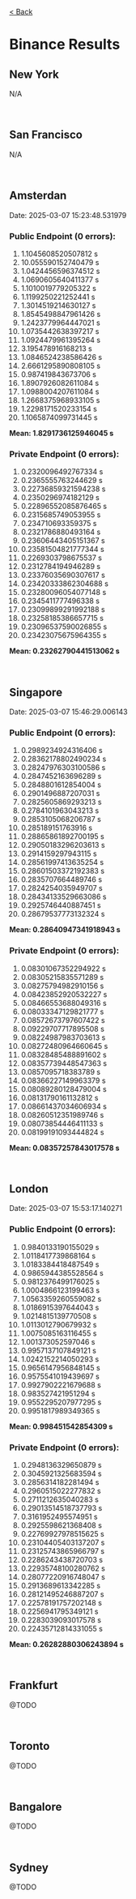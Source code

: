[< Back](../README.md)

# Binance Results

## New York

N/A

<br/>





## San Francisco

N/A

<br/>





## Amsterdan

Date: 2025-03-07 15:23:48.531979

### Public Endpoint (0 errors):
1) 1.1045608520507812 s
2) 10.055590152740479 s
3) 1.0424456596374512 s
4) 1.0690605640411377 s
5) 1.1010019779205322 s
6) 1.1199250221252441 s
7) 1.3014519214630127 s
8) 1.8545498847961426 s
9) 1.2423779964447021 s
10) 1.0735442638397217 s
11) 1.0924479961395264 s
12) 3.195478916168213 s
13) 1.0846524238586426 s
14) 2.6661295890808105 s
15) 0.987419843673706 s
16) 1.8907926082611084 s
17) 1.0988004207611084 s
18) 1.2668375968933105 s
19) 1.2298171520233154 s
20) 1.1065874099731445 s

**Mean: 1.8291736125946045 s**


### Private Endpoint (0 errors):
1) 0.2320096492767334 s
2) 0.2365555763244629 s
3) 0.22736859321594238 s
4) 0.2350296974182129 s
5) 0.22896552085876465 s
6) 0.2315685749053955 s
7) 0.234710693359375 s
8) 0.2321786880493164 s
9) 0.23606443405151367 s
10) 0.23581504821777344 s
11) 0.2269303798675537 s
12) 0.2312784194946289 s
13) 0.23376035690307617 s
14) 0.23420333862304688 s
15) 0.23280096054077148 s
16) 0.2345411777496338 s
17) 0.23099899291992188 s
18) 0.23258185386657715 s
19) 0.23096537590026855 s
20) 0.23423075675964355 s

**Mean: 0.23262790441513062 s**

<br/>





## Singapore

Date: 2025-03-07 15:46:29.006143

### Public Endpoint (0 errors):
1) 0.2989234924316406 s
2) 0.28362178802490234 s
3) 0.28247976303100586 s
4) 0.2847452163696289 s
5) 0.2848801612854004 s
6) 0.2901496887207031 s
7) 0.2825605869293213 s
8) 0.2784101963043213 s
9) 0.2853105068206787 s
10) 0.285189151763916 s
11) 0.28865861892700195 s
12) 0.29050183296203613 s
13) 0.2914159297943115 s
14) 0.28561997413635254 s
15) 0.28601503372192383 s
16) 0.2835707664489746 s
17) 0.2824254035949707 s
18) 0.28434133529663086 s
19) 0.2925746440887451 s
20) 0.28679537773132324 s

**Mean: 0.28640947341918943 s**


### Private Endpoint (0 errors):
1) 0.08301067352294922 s
2) 0.08305215835571289 s
3) 0.08275794982910156 s
4) 0.08423852920532227 s
5) 0.08466553688049316 s
6) 0.08033347129821777 s
7) 0.08572673797607422 s
8) 0.09229707717895508 s
9) 0.08224987983703613 s
10) 0.08272480964660645 s
11) 0.08328485488891602 s
12) 0.08357739448547363 s
13) 0.0857095718383789 s
14) 0.08366227149963379 s
15) 0.08089280128479004 s
16) 0.08131790161132812 s
17) 0.08661437034606934 s
18) 0.08260512351989746 s
19) 0.08073854446411133 s
20) 0.08199191093444824 s

**Mean: 0.08357257843017578 s**

<br/>





## London

Date: 2025-03-07 15:53:17.140271

### Public Endpoint (0 errors):
1) 0.9840133190155029 s
2) 1.0118417739868164 s
3) 1.0183384418487549 s
4) 0.9865944385528564 s
5) 0.9812376499176025 s
6) 1.0004866123199463 s
7) 1.0563359260559082 s
8) 1.0186915397644043 s
9) 1.0214815139770508 s
10) 1.0113012790679932 s
11) 1.0075085163116455 s
12) 1.001373052597046 s
13) 0.9957137107849121 s
14) 1.0242152214050293 s
15) 0.9656147956848145 s
16) 0.9575541019439697 s
17) 0.9927902221679688 s
18) 0.983527421951294 s
19) 0.9552295207977295 s
20) 0.9951817989349365 s

**Mean: 0.998451542854309 s**


### Private Endpoint (0 errors):
1) 0.2948136329650879 s
2) 0.3045921325683594 s
3) 0.2856314182281494 s
4) 0.2960515022277832 s
5) 0.2711212635040283 s
6) 0.29013514518737793 s
7) 0.3161952495574951 s
8) 0.2925598621368408 s
9) 0.22769927978515625 s
10) 0.23104405403137207 s
11) 0.23125743865966797 s
12) 0.2286243438720703 s
13) 0.22935748100280762 s
14) 0.28077220916748047 s
15) 0.2913689613342285 s
16) 0.28121495246887207 s
17) 0.22578191757202148 s
18) 0.2256941795349121 s
19) 0.2283039093017578 s
20) 0.22435712814331055 s

**Mean: 0.26282880306243894 s**

<br/>





## Frankfurt

@TODO

<br/>





## Toronto

@TODO

<br/>





## Bangalore

@TODO

<br/>





## Sydney

@TODO

<br/>